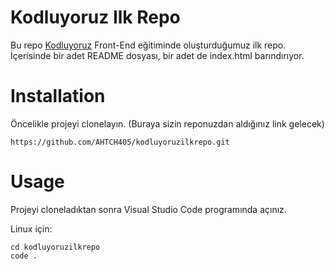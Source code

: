 # Kodluyoruz Ilk Repo

Bu repo [Kodluyoruz](https://www.kodluyoruz.org/) Front-End eğitiminde oluşturduğumuz ilk repo. İçerisinde bir adet
README dosyası, bir adet de index.html barındırıyor.

# Installation

Öncelikle projeyi clonelayın. (Buraya sizin reponuzdan aldığınız link gelecek)


    https://github.com/AHTCH405/kodluyoruzilkrepo.git

# Usage

Projeyi cloneladıktan sonra Visual Studio Code programında açınız.

Linux için:

    cd kodluyoruzilkrepo
    code .